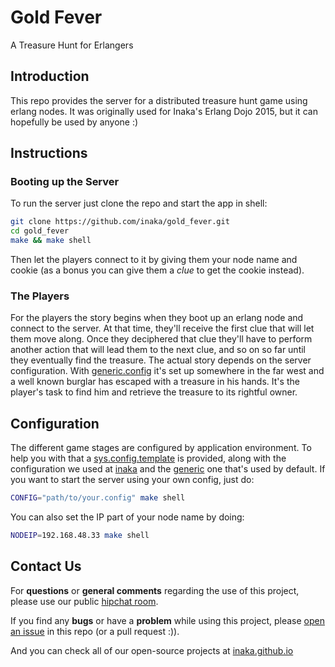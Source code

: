 # Gold Fever
A Treasure Hunt for Erlangers

## Introduction
This repo provides the server for a distributed treasure hunt game using erlang nodes.
It was originally used for Inaka's Erlang Dojo 2015, but it can hopefully be used by anyone :)

## Instructions

### Booting up the Server
To run the server just clone the repo and start the app in shell:

```bash
git clone https://github.com/inaka/gold_fever.git
cd gold_fever
make && make shell
```

Then let the players connect to it by giving them your node name and cookie (as a bonus you can give them a *clue* to get the cookie instead).

### The Players
For the players the story begins when they boot up an erlang node and connect to the server. At that time, they'll receive the first clue that will let them move along. Once they deciphered that clue they'll have to perform another action that will lead them to the next clue, and so on so far until they eventually find the treasure.
The actual story depends on the server configuration. With [generic.config](config/generic.config) it's set up somewhere in the far west and a well known burglar has escaped with a treasure in his hands. It's the player's task to find him and retrieve the treasure to its rightful owner.

## Configuration
The different game stages are configured by application environment. To help you with that a [sys.config.template](config/sys.config.template) is provided, along with the configuration we used at [inaka](config/inaka.config) and the [generic](config/generic.config) one that's used by default.
If you want to start the server using your own config, just do:

```bash
CONFIG="path/to/your.config" make shell
```

You can also set the IP part of your node name by doing:

```bash
NODEIP=192.168.48.33 make shell
```

## Contact Us
For **questions** or **general comments** regarding the use of this project,
please use our public [hipchat room](https://www.hipchat.com/gpBpW3SsT).

If you find any **bugs** or have a **problem** while using this project, please
[open an issue](https://github.com/inaka/shotgun/issues/new) in this repo
(or a pull request :)).

And you can check all of our open-source projects at
[inaka.github.io](http://inaka.github.io)
